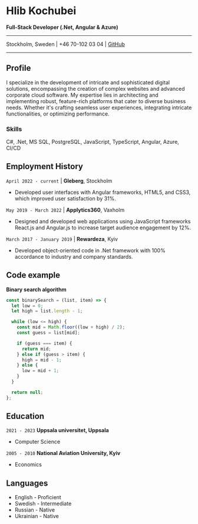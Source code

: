 # Hlib Kochubei

**Full-Stack Developer (.Net, Angular & Azure)**

---

Stockholm, Sweden | +46 70-102 03 04 | [GitHub](https://github.com/hlibko/)

---

## Profile

I specialize in the development of intricate and sophisticated digital solutions, encompassing the creation of complex websites and advanced corporate cloud software. My expertise lies in architecting and implementing robust, feature-rich platforms that cater to diverse business needs. Whether it's crafting seamless user experiences, integrating intricate functionalities, or optimizing performance.

### Skills

C#, .Net, MS SQL, PostgreSQL, JavaScript, TypeScript, Angular, Azure, CI/CD

## Employment History

`April 2022 - current` | **Gleberg**, Stockholm

- Developed user interfaces with Angular frameworks,
  HTML5, and CSS3, which improved user satisfaction by 31%.

`May 2019 - March 2022` | **Applytics360**, Vaxholm

- Designed and developed web applications using JavaScript
  frameworks React.js and Angular.js to increase target audience
  engagement by 12%.

`March 2017 - January 2019` | **Rewardeza**, Kyiv

- Developed object-oriented code in .Net framework with 100% accordance
  to industry and company standards.

## Code example

**Binary search algorithm**

```javascript
const binarySearch = (list, item) => {
  let low = 0;
  let high = list.length - 1;

  while (low <= high) {
    const mid = Math.floor((low + high) / 2);
    const guess = list[mid];

    if (guess === item) {
      return mid;
    } else if (guess > item) {
      high = mid - 1;
    } else {
      low = mid + 1;
    }
  }

  return null;
};
```

## Education

`2021 - 2023`
**Uppsala universitet, Uppsala**

- Computer Science

`2005 - 2010`
**National Aviation University, Kyiv**

- Economics

## Languages

- English - Proficient
- Swedish - Intermediate
- Russian - Native
- Ukrainian - Native
